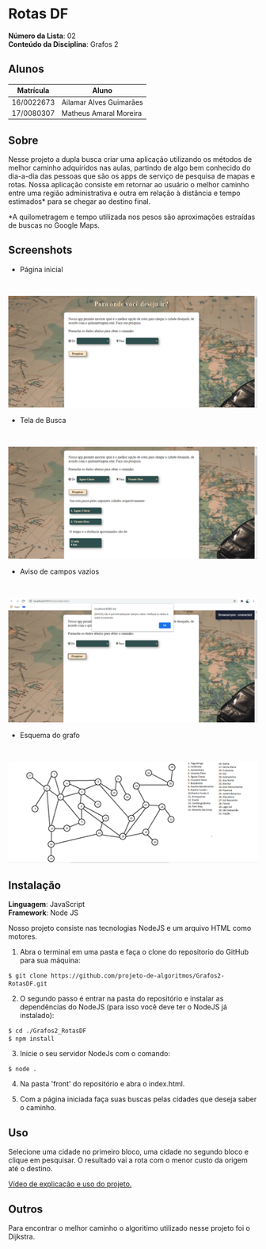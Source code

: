 # Rotas DF

**Número da Lista**: 02   
**Conteúdo da Disciplina**: Grafos 2<br>

## Alunos
|Matrícula | Aluno |
| -- | -- |
| 16/0022673  |  Ailamar Alves Guimarães |
| 17/0080307  |  Matheus Amaral Moreira |

## Sobre 

Nesse projeto a dupla busca criar uma aplicação utilizando os métodos de melhor caminho adquiridos nas aulas, partindo de algo bem conhecido do dia-a-dia das pessoas que são os apps de serviço de pesquisa de mapas e rotas. Nossa aplicação consiste em retornar ao usuário o melhor caminho entre uma região administrativa e outra em relação à distância e tempo estimados* para se chegar ao destino final.

*A quilometragem e tempo utilizada nos pesos são aproximações estraídas de buscas no Google Maps.

## Screenshots

- Página inicial   
<br>

![Home](./assets/img/home.png)

- Tela de Busca   
<br>

![lista de cidades](./assets/img/busca.png)
<br>

- Aviso de campos vazios   
<br>

![Pesquisa](./assets/img/tratamentoerros.png)

- Esquema do grafo   
<br>

![Pesquisa](./assets/img/grafo.png)


## Instalação 
**Linguagem**: JavaScript <br>
**Framework**: Node JS <br>

Nosso projeto consiste nas tecnologias NodeJS e um arquivo HTML como motores.

1. Abra o terminal em uma pasta e faça o clone do repositorio do GitHub para sua máquina:
```
$ git clone https://github.com/projeto-de-algoritmos/Grafos2-RotasDF.git
```

2. O segundo passo é entrar na pasta do repositório e instalar as dependências do NodeJS (para isso você deve ter o NodeJS já instalado):
```
$ cd ./Grafos2_RotasDF
$ npm install
```

3. Inicie o seu servidor NodeJs com o comando:
```
$ node .
```

4. Na pasta 'front' do repositório e abra o index.html.

5. Com a página iniciada faça suas buscas pelas cidades que deseja saber o caminho.

## Uso 
Selecione uma cidade no primeiro bloco, uma cidade no segundo bloco e clique em pesquisar. O resultado vai a rota com o menor custo da origem até o destino.

[Vídeo de explicação e uso do projeto.](https://youtu.be/fhVnegHuK48)

## Outros 

Para encontrar o melhor caminho o algoritimo utilizado nesse projeto foi o Dijkstra.



